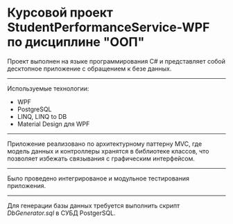 # Курсовой проект StudentPerformanceService-WPF по дисциплине "ООП"
Проект выполнен на языке программирования C# и представляет собой десктопное приложение с обращением к безе данных.
***
Используемые технологии:
* WPF
* PostgreSQL
* LINQ, LINQ to DB
* Material Design для WPF
***
Приложение реализовано по архитектурному паттерну MVC, где модель данных и контроллеры хранятся в библиотеке классов, что позволяет избежать
связывания с графическим интерфейсом.
***
Было проведено интегрированое и модульное тестирования приложения.
***
Для генерации базы данных требуется выполнить скрипт _DbGenerator.sql_ в СУБД PostgerSQL.
